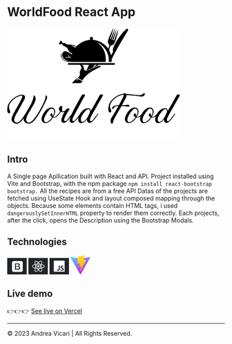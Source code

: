 # WorldFood React App

<img src="https://github.com/Andrea-vicari/food-rout/blob/master/src/Components/Common/Logo_Food_black.svg" width="400px">

## Intro
A Single page Apllication built with React and API.
Project installed using Vite and Bootstrap, with the npm package `npm install react-bootstrap bootstrap.`
All the recipes are from a free API
Datas of the projects are fetched using UseState Hook and layout composed mapping through the objects. Because some elements contain HTML tags, i used `dangerouslySetInnerHTML` property to render them correctly.
Each projects, after the click, opens the Description using the Bootstrap Modals.


## Technologies
<img src="https://github.com/Andrea-vicari/Andrea-vicari/blob/main/Bootstrap_logo.png" style="width:45px"> <img src="https://github.com/Andrea-vicari/Andrea-vicari/blob/main/React_logo.png" style="width:45px">
<img src="https://github.com/Andrea-vicari/Andrea-vicari/blob/main/JS_logo.png" style="width:45px">
<img src="https://github.com/Andrea-vicari/Andrea-vicari/blob/main/vite.svg" style="width:45px">


## Live demo
👉👉👉 [See live on Vercel](#)<br>

- - -
© 2023 Andrea Vicari | All Rights Reserved.
